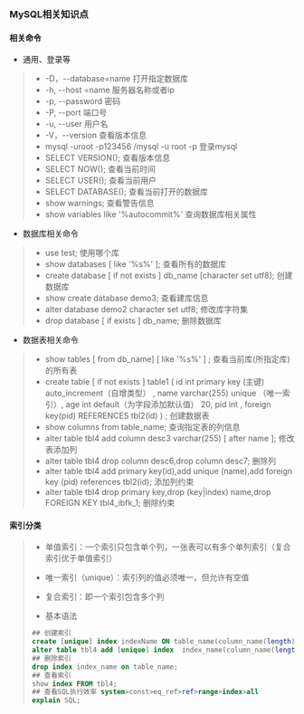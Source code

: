 ### MySQL相关知识点

#### 相关命令
* 通用、登录等
>
>* -D，--database=name    打开指定数据库
>* -h, --host =name 服务器名称或者ip
>* -p, --password    密码
>* -P, --port    端口号
>* -u, --user    用户名
>* -V，--version     查看版本信息
>* mysql -uroot  -p123456  /mysql -u root  -p   登录mysql
>* SELECT  VERSION();   查看版本信息
>* SELECT  NOW();    查看当前时间
>* SELECT USER();   查看当前用户
>* SELECT DATABASE();  查看当前打开的数据库
>* show warnings;   查看警告信息
>* show variables like '%autocommit%'  查询数据库相关属性

* 数据库相关命令
>* use test;  使用哪个库
>* show databases  [ like '%s%' ];    查看所有的数据库
>* create  database  [ if not exists ]  db_name  [character set  utf8];  创建数据库
>* show create database demo3;  查看建库信息
>* alter database demo2 character set utf8;  修改库字符集
>* drop database   [ if exists ]  db_name;  删除数据库
* 数据表相关命令
>* show tables  [ from db_name]  [ like '%s%' ]   ;  查看当前库(所指定库)的所有表
>* create table [ if not exists ]  table1 (
>            id int   primary key (主键)   auto_increment（自增类型） , 
>            name varchar(255)   unique  （唯一索引）,
>            age int default（为字段添加默认值） 20,
>            pid int ,
>            foreign key(pid) REFERENCES tbl2(id)
>) ;  创建数据表
>* show columns from table_name;   查询指定表的列信息
>* alter table tbl4 add column desc3 varchar(255) [ after name ];  修改表添加列
>* alter table tbl4 drop column desc6,drop column desc7; 删除列
>* alter table tbl4 add  primary key(id),add unique (name),add foreign key (pid) references tbl2(id); 添加列约束
>* alter table tbl4 drop primary key,drop (key|index) name,drop FOREIGN KEY tbl4_ibfk_1; 删除约束

#### 索引分类

> * 单值索引：一个索引只包含单个列，一张表可以有多个单列索引（复合索引优于单值索引）
>
> * 唯一索引（unique）：索引列的值必须唯一，但允许有空值
>
> * 复合索引：即一个索引包含多个列
>
> * 基本语法
>
>  ```sql
> ## 创建索引
> create [unique] index indexName ON table_name(column_name(length));
> alter table tbl4 add [unique] index  index_name(column_name(length));
> ## 删除索引
> drop index index_name on table_name;
> ## 查看索引
> show index FROM tbl4;
> ## 查看SQL执行效率 system>const>eq_ref>ref>range>index>all
> explain SQL;
>  ```
>

